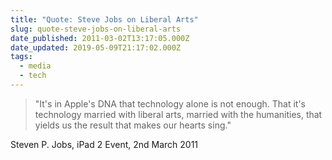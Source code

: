 ```yaml
---
title: "Quote: Steve Jobs on Liberal Arts"
slug: quote-steve-jobs-on-liberal-arts
date_published: 2011-03-02T13:17:05.000Z
date_updated: 2019-05-09T21:17:02.000Z
tags:
  - media
  - tech
---
```


> "It's in Apple's DNA that technology alone is not enough. That it's technology married with liberal arts, married with the humanities, that yields us the result that makes our hearts sing."

Steven P. Jobs, iPad 2 Event, 2nd March 2011
